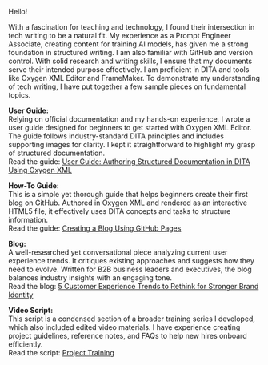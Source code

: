 Hello! 

With a fascination for teaching and technology, I found their intersection in tech writing to be a natural fit. My experience as a Prompt Engineer Associate, creating content for training AI models, has given me a strong foundation in structured writing. I am also familiar with GitHub and version control. With solid research and writing skills, I ensure that my documents serve their intended purpose effectively. I am proficient in DITA and tools like Oxygen XML Editor and FrameMaker. To demonstrate my understanding of tech writing, I have put together a few sample pieces on fundamental topics.

**User Guide:**  
Relying on official documentation and my hands-on experience, I wrote a user guide designed for beginners to get started with Oxygen XML Editor. The guide follows industry-standard DITA principles and includes supporting images for clarity. I kept it straightforward to highlight my grasp of structured documentation.  
Read the guide: [User Guide: Authoring Structured
Documentation in DITA Using Oxygen XML](https://docsbysea.github.io/tech-writing-portfolio/user-guide/UserGuide.pdf)  

**How-To Guide:**  
This is a simple yet thorough guide that helps beginners create their first blog on GitHub. Authored in Oxygen XML and rendered as an interactive HTML5 file, it effectively uses DITA concepts and tasks to structure information.  
Read the guide: [Creating a Blog Using GitHub Pages](https://docsbysea.github.io/tech-writing-portfolio/how-to-guide/Creating_a_Blog)  

**Blog:**  
A well-researched yet conversational piece analyzing current user experience trends. It critiques existing approaches and suggests how they need to evolve. Written for B2B business leaders and executives, the blog balances industry insights with an engaging tone.  
Read the blog: [5 Customer Experience Trends to Rethink for Stronger Brand Identity](https://docsbysea.github.io/tech-writing-portfolio/blog/)  

**Video Script:**  
This script is a condensed section of a broader training series I developed, which also included edited video materials. I have experience creating project guidelines, reference notes, and FAQs to help new hires onboard efficiently.  
Read the script: [Project Training](https://docsbysea.github.io/tech-writing-portfolio/video_script/index)

